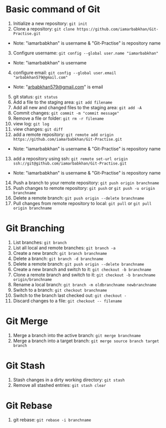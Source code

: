 # Basic command of Git

1. Initialize a new repository: `git init`
2. Clone a repository: `git clone https://github.com/iamarbabkhan/Git-Practise.git`
* Note: "iamarbabkhan" is username & "Git-Practise" is repository name
3. Configure username: `git config --global user.name "iamarbabkhan"`
* Note: "iamarbabkhan" is username
4. configure email: `git config --global user.email "arbabkhan579@gmail.com"`
* Note: "arbabkhan579@gmail.com" is email
5. git status: `git status`
6. Add a file to the staging area: `git add filename` 
7. Add all new and changed files to the staging area: `git add -A`
8. Commit changes: `git commit -m "commit message"`
9. Remove a file or folder: `git rm -r filename`
10. view log: `git log`
11. view changes: `git diff`
12. add a remote repository: `git remote add origin https://github.com/iamarbabkhan/Git-Practise.git`
* Note: "iamarbabkhan" is username & "Git-Practise" is repository name
13. add a repository using ssh: `git remote set-url origin ssh://git@github.com/iamarbabkhan/Git-Practise.git`
* Note: "iamarbabkhan" is username & "Git-Practise" is repository name
14. Push a branch to your remote repository: `git push origin branchname`
15. Push changes to remote repository: `git push` or `git push -u origin branchname`
16. Delete a remote branch:  `git push origin --delete branchname`
17. Pull changes from remote repository to local: `git pull` or  `git pull origin branchname`

# Git Branching

1. List branches: `git branch` 
2. List all local and remote branches:  `git branch -a`
3. Create a new branch: `git branch branchname`
4. Delete a branch: `git branch -d branchname` 
5. Delete a remote branch: `git push origin --delete branchname` 
6. Create a new branch and switch to it: `git checkout -b branchname`
7. Clone a remote branch and switch to it: `git checkout -b branchname origin/branchname`
8. Rename a local branch: `git branch -m oldbranchname newbranchname`
9. Switch to a branch: `git checkout branchname` 
10. Switch to the branch last checked out: `git checkout -`
11. Discard changes to a file: `git checkout -- filename`

# Git Merge
   
1. Merge a branch into the active branch: `git merge branchname`
2. Merge a branch into a target branch: `git merge source branch target branch`

# Git Stash

1. Stash changes in a dirty working directory: `git stash`
2. Remove all stashed entries: `git stash clear`

# Git Rebase

1. git rebase: `git rebase -i branchname`







